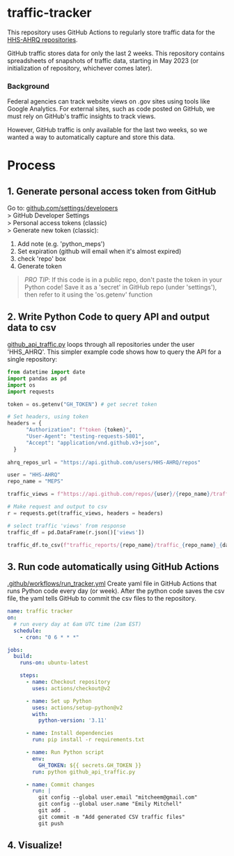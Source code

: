 # traffic-tracker

This repository uses GitHub Actions to regularly store traffic data for the [HHS-AHRQ repositories](https://github.com/HHS-AHRQ).

GitHub traffic stores data for only the last 2 weeks. This repository contains spreadsheets of snapshots of traffic data, starting in May 2023 (or initialization of repository, whichever comes later).

### Background
Federal agencies can track website views on .gov sites using tools like Google Analytics. For external sites, such as code posted on GitHub, we must rely on GitHub's traffic insights to track views. 

However, GitHub traffic is only available for the last two weeks, so we wanted a way to automatically capture and store this data.

# Process
## 1.  Generate personal access token from GitHub
Go to: [github.com/settings/developers](github.com/settings/developers)
<br>\> GitHub Developer Settings
<br>\> Personal access tokens (classic)
<br>\> Generate new token (classic):
1. Add note (e.g. 'python_meps')
2. Set expiration (github will email when it's almost expired)
3. check 'repo' box
4. Generate token

> *PRO TIP*: If this code is in a public repo, don't paste the token in your Python code! Save it as a 'secret' in GitHub repo (under 'settings'), then refer to it using the 'os.getenv' function

## 2.  Write Python Code to query API and output data to csv
[github_api_traffic.py](github_api_traffic.py) loops through all repositories under the user 'HHS_AHRQ'. This simpler example code shows how to query the API for a single repository:

``` python
from datetime import date
import pandas as pd
import os
import requests

token = os.getenv("GH_TOKEN") # get secret token 

# Set headers, using token
headers = {
      "Authorization": f"token {token}",
      "User-Agent": "testing-requests-5801",
      "Accept": "application/vnd.github.v3+json",
  }
  
ahrq_repos_url = "https://api.github.com/users/HHS-AHRQ/repos"

user = "HHS-AHRQ"
repo_name = "MEPS"

traffic_views = f"https://api.github.com/repos/{user}/{repo_name}/traffic/views"

# Make request and output to csv
r = requests.get(traffic_views, headers = headers)

# select traffic 'views' from response
traffic_df = pd.DataFrame(r.json()['views'])

traffic_df.to_csv(f"traffic_reports/{repo_name}/traffic_{repo_name}_{date.today()}.csv", index = False)
```

## 3.  Run code automatically using GitHub Actions
[.github/workflows/run_tracker.yml](.github/workflows/run_tracker.yml)
Create yaml file in GitHub Actions that runs Python code every day (or week). After the python code saves the csv file, the yaml tells GitHub to commit the csv files to the repository.

```yaml
name: traffic tracker
on:
  # run every day at 6am UTC time (2am EST)
  schedule:
    - cron: "0 6 * * *"

jobs:
  build:
    runs-on: ubuntu-latest

    steps:
      - name: Checkout repository
        uses: actions/checkout@v2

      - name: Set up Python
        uses: actions/setup-python@v2
        with:
          python-version: '3.11'

      - name: Install dependencies
        run: pip install -r requirements.txt

      - name: Run Python script
        env:
          GH_TOKEN: ${{ secrets.GH_TOKEN }}
        run: python github_api_traffic.py

      - name: Commit changes
        run: |
          git config --global user.email "mitcheem@gmail.com"
          git config --global user.name "Emily Mitchell"
          git add .
          git commit -m "Add generated CSV traffic files"
          git push
```

## 4.  Visualize!
